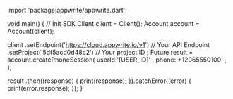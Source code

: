 import 'package:appwrite/appwrite.dart';

void main() { // Init SDK
  Client client = Client();
  Account account = Account(client);

  client
    .setEndpoint('https://cloud.appwrite.io/v1') // Your API Endpoint
    .setProject('5df5acd0d48c2') // Your project ID
  ;
  Future result = account.createPhoneSession(
    userId:'[USER_ID]' ,
    phone:'+12065550100' ,
  );

  result
    .then((response) {
      print(response);
    }).catchError((error) {
      print(error.response);
  });
}
